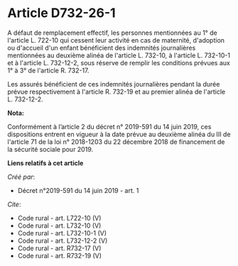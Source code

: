 # Article D732-26-1

A défaut de remplacement effectif, les personnes mentionnées au 1° de l'article L. 722-10 qui cessent leur activité en cas de
maternité, d'adoption ou d'accueil d'un enfant bénéficient des indemnités journalières mentionnées au deuxième alinéa de
l'article L. 732-10, à l'article L. 732-10-1 et à l'article L. 732-12-2, sous réserve de remplir les conditions prévues aux
1° à 3° de l'article R. 732-17. 

Les assurés bénéficient de ces indemnités journalières pendant la durée prévue respectivement à l'article R. 732-19 et au
premier alinéa de l'article L. 732-12-2.

**Nota:**

Conformément à l’article 2 du décret n° 2019-591 du 14 juin 2019, ces dispositions entrent en vigueur à la date prévue au
deuxième alinéa du III de l'article 71 de la loi n° 2018-1203 du 22 décembre 2018 de financement de la sécurité sociale pour
2019.

**Liens relatifs à cet article**

_Créé par_:

  - Décret n°2019-591 du 14 juin 2019 - art. 1

_Cite_:

  - Code rural - art. L722-10 (V)
  - Code rural - art. L732-10 (V)
  - Code rural - art. L732-10-1 (V)
  - Code rural - art. L732-12-2 (V)
  - Code rural - art. R732-17 (V)
  - Code rural - art. R732-19 (V)
